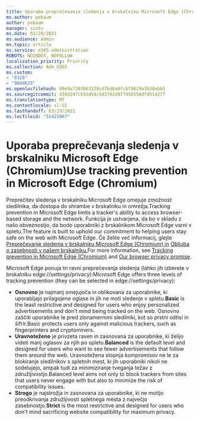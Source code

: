 ```yaml
---
title: Uporaba preprečevanja sledenja v brskalniku Microsoft Edge (Chromium)
ms.author: pebaum
author: pebaum
manager: scotv
ms.date: 03/29/2021
ms.audience: Admin
ms.topic: article
ms.service: o365-administration
ROBOTS: NOINDEX, NOFOLLOW
localization_priority: Priority
ms.collection: Adm_O365
ms.custom:
- "8328"
- "9004625"
ms.openlocfilehash: 09e9a7303063328cd7bd0a0fcbf9629a3b38ebb5
ms.sourcegitcommit: 430d247cb5dd5dc5d1f82d977456558dfd514277
ms.translationtype: MT
ms.contentlocale: sl-SI
ms.lasthandoff: 03/29/2021
ms.locfileid: "51421067"
---
```

# <a name="use-tracking-prevention-in-microsoft-edge-chromium"></a><span data-ttu-id="eb3f1-102">Uporaba preprečevanja sledenja v brskalniku Microsoft Edge (Chromium)</span><span class="sxs-lookup"><span data-stu-id="eb3f1-102">Use tracking prevention in Microsoft Edge (Chromium)</span></span>

<span data-ttu-id="eb3f1-103">Preprečitev sledenja v brskalniku Microsoft Edge omejuje zmožnost sledilnika, da dostopa do shrambe v brskalniku in omrežja.</span><span class="sxs-lookup"><span data-stu-id="eb3f1-103">Tracking prevention in Microsoft Edge limits a tracker's ability to access browser-based storage and the network.</span></span> <span data-ttu-id="eb3f1-104">Funkcija je ustvarjena, da bo v skladu z našo obveznostjo, da bodo uporabniki z brskalnikom Microsoft Edge varni v spletu.</span><span class="sxs-lookup"><span data-stu-id="eb3f1-104">The feature is built to uphold our commitment to helping users stay safe on the web with Microsoft Edge.</span></span> <span data-ttu-id="eb3f1-105">Če želite več informacij, glejte [Preprečevanje sledenja v brskalniku Microsoft Edge (Chromium) in](https://go.microsoft.com/fwlink/?linkid=2135435) [Obljuba o zasebnosti v našem brskalniku.](https://go.microsoft.com/fwlink/?linkid=2135350)</span><span class="sxs-lookup"><span data-stu-id="eb3f1-105">For more information, see [Tracking prevention in Microsoft Edge (Chromium)](https://go.microsoft.com/fwlink/?linkid=2135435) and [Our browser privacy promise](https://go.microsoft.com/fwlink/?linkid=2135350).</span></span>

<span data-ttu-id="eb3f1-106">Microsoft Edge ponuja tri ravni preprečevanja sledenja (lahko jih izberete v brskalniku edge://settings/privacy):</span><span class="sxs-lookup"><span data-stu-id="eb3f1-106">Microsoft Edge offers three levels of tracking prevention (they can be selected in edge://settings/privacy):</span></span>

- <span data-ttu-id="eb3f1-107">**Osnovno** je najmanj omejujoča in oblikovana za uporabnike, ki uporabljajo prilagojene oglase in jih ne moti sledenje v spletu.</span><span class="sxs-lookup"><span data-stu-id="eb3f1-107">**Basic** is the least restrictive and designed for users who enjoy personalized advertisements and don't mind being tracked on the web.</span></span> <span data-ttu-id="eb3f1-108">Osnovno zaščiti uporabnike le pred zlonamernimi sledilniki, kot so prstni odtisi in šifrir.</span><span class="sxs-lookup"><span data-stu-id="eb3f1-108">Basic protects users only against malicious trackers, such as fingerprinters and cryptominers.</span></span>
- <span data-ttu-id="eb3f1-109">**Uravnoteženo** je privzeta raven in zasnovana za uporabnike, ki želijo videti manj oglasov za njih po spletu.</span><span class="sxs-lookup"><span data-stu-id="eb3f1-109">**Balanced** is the default level and designed for users who want to see fewer advertisements that follow them around the web.</span></span> <span data-ttu-id="eb3f1-110">Uravnotežena stopnja kompromisov ne le za blokiranje sledilnikov s spletnih mest, ki jih uporabniki nikoli ne sodelujejo, ampak tudi za minimiziranje tveganja težav z združljivostjo.</span><span class="sxs-lookup"><span data-stu-id="eb3f1-110">Balanced level aims not only to block trackers from sites that users never engage with but also to minimize the risk of compatibility issues.</span></span>
- <span data-ttu-id="eb3f1-111">**Strogo** je najstrožja in zasnovana za uporabnike, ki ne motijo preodkrivanja združljivosti spletnega mesta z največjo zasebnostjo.</span><span class="sxs-lookup"><span data-stu-id="eb3f1-111">**Strict** is the most restrictive and designed for users who don't mind sacrificing website compatibility for maximum privacy.</span></span>